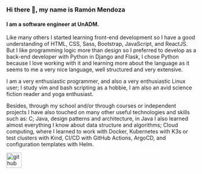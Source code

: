 ### Hi there 👋, my name is Ramón Mendoza
#### I am a software engineer at UnADM. 
Like many others I started learning front-end development so I have a good understanding of HTML, CSS, Sass, Bootstrap, JavaScript, and ReactJS. But I like programming logic more than design so I preferred to develop as a back-end developer with Python in Django and Flask, I chose Python because I love working with it and learning more about the language as it seems to me a very nice language, well structured and very extensive.

I am a very enthusiastic programmer, and also a very enthusiastic Linux user; I study vim and bash scripting as a hobbie, I am also an avid science fiction reader and yoga enthusiast.

Besides, through my school and/or through courses or independent projects I have also touched on many other useful technologies and skills such as: C; Java, design patterns and architecture, in Java I also learned almost everything I know about data structure and algorithms; Cloud computing, where I learned to work with Docker, Kubernetes with K3s or test clusters with Kind, CI/CD with GitHub Actions, ArgoCD, and configuration templates with Helm.


[<img src='https://cdn.jsdelivr.net/npm/simple-icons@3.0.1/icons/github.svg' alt='github' height='40'>](https://github.com/JoseRamonMendoza)  



<!--
**JoseRamonMendoza/joseramonmendoza** is a ✨ _special_ ✨ repository because its `README.md` (this file) appears on your GitHub profile.

Here are some ideas to get you started:

- 🔭 I’m currently working on ...
- 🌱 I’m currently learning ...
- 👯 I’m looking to collaborate on ...
- 🤔 I’m looking for help with ...
- 💬 Ask me about ...
- 📫 How to reach me: ...
- 😄 Pronouns: ...
- ⚡ Fun fact: ...
-->
